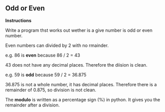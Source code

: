 ## **Odd or Even**

**Instructions**

Write a program thst works out wether is a give number is odd or even number.

Even numbers can divided by 2 with no rmainder.

e.g. 86 is **even** because 86 / 2 = 43

43 does not have any decimal places. Therefore the diision is clean.

e.g. 59 is **odd** because 59 / 2 = 36.875

36.875 is not a whole number, it has decimal places. Therefore there is a remainder of 0.875, so division is not clean.

The **modulo** is written as a percentage sign (%) in python. It gives you the remainder after a division.

